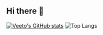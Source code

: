 ## Hi there 👋

[![Veeto's GitHub stats](https://github-readme-stats.vercel.app/api?username=veeto35)](https://github.com/anuraghazra/github-readme-stats)
![Top Langs](https://github-readme-stats.vercel.app/api/top-langs/?username=veeto35&layout=compact)
